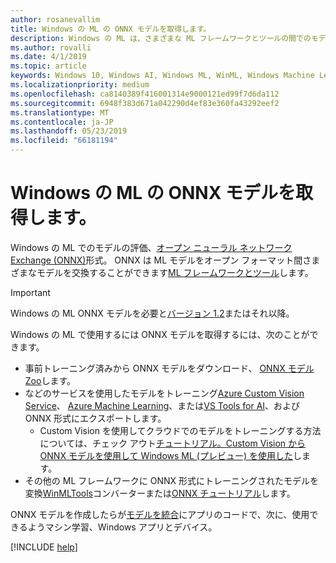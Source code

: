 ```yaml
---
author: rosanevallim
title: Windows の ML の ONNX モデルを取得します。
description: Windows の ML は、さまざまな ML フレームワークとツールの間でのモデルを交換することができます、ONNX 形式でモデルを評価します。
ms.author: rovalli
ms.date: 4/1/2019
ms.topic: article
keywords: Windows 10, Windows AI, Windows ML, WinML, Windows Machine Learning
ms.localizationpriority: medium
ms.openlocfilehash: ca8140389f416001314e9000121ed99f7d6da112
ms.sourcegitcommit: 6948f383d671a042290d4ef83e360fa43292eef2
ms.translationtype: MT
ms.contentlocale: ja-JP
ms.lasthandoff: 05/23/2019
ms.locfileid: "66181194"
---
```

# <a name="get-onnx-models-for-windows-ml"></a>Windows の ML の ONNX モデルを取得します。

Windows の ML でのモデルの評価、[オープン ニューラル ネットワーク Exchange (ONNX)](https://onnx.ai)形式。 ONNX は ML モデルをオープン フォーマット間さまざまなモデルを交換することができます[ML フレームワークとツール](http://onnx.ai/supported-tools)します。

> [!IMPORTANT]
> Windows の ML ONNX モデルを必要と[バージョン 1.2](https://github.com/onnx/onnx/tree/rel-1.2.2)またはそれ以降。

Windows の ML で使用するには ONNX モデルを取得するには、次のことができます。

- 事前トレーニング済みから ONNX モデルをダウンロード、 [ONNX モデル Zoo](https://github.com/onnx/models)します。
- などのサービスを使用したモデルをトレーニング[Azure Custom Vision Service](https://docs.microsoft.com/azure/cognitive-services/custom-vision-service/getting-started-build-a-classifier)、 [Azure Machine Learning](https://azure.microsoft.com/overview/machine-learning/)、または[VS Tools for AI](https://visualstudio.microsoft.com/downloads/ai-tools-vs/)、および ONNX 形式にエクスポートします。
    - Custom Vision を使用してクラウドでのモデルをトレーニングする方法については、チェック アウト[チュートリアル。Custom Vision から ONNX モデルを使用して Windows ML (プレビュー) を使用した](https://docs.microsoft.com/azure/cognitive-services/custom-vision-service/custom-vision-onnx-windows-ml)します。
- その他の ML フレームワークに ONNX 形式にトレーニングされたモデルを変換[WinMLTools](convert-model-winmltools.md)コンバーターまたは[ONNX チュートリアル](https://github.com/onnx/tutorials)します。

ONNX モデルを作成したらが[モデルを統合](integrate-model.md)にアプリのコードで、次に、使用できるようマシン学習、Windows アプリとデバイス。

[!INCLUDE [help](../includes/get-help.md)]
